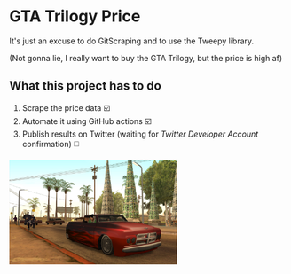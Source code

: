 # GTA Trilogy Price

It's just an excuse to do GitScraping and to use the Tweepy library.

(Not gonna lie, I really want to buy the GTA Trilogy, but the price is high af)

## What this project has to do
1. Scrape the price data ☑️
2. Automate it using GitHub actions ☑️
3. Publish results on Twitter (waiting for _Twitter Developer Account_ confirmation) ◻️


<img title="gta sa" src="gta.jpg" width="60%">

